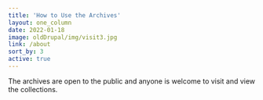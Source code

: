 ```yaml
---
title: 'How to Use the Archives'
layout: one_column
date: 2022-01-18
image: oldDrupal/img/visit3.jpg
link: /about
sort_by: 3
active: true
---
```


The archives are open to the public and anyone is welcome to visit and view the collections.
